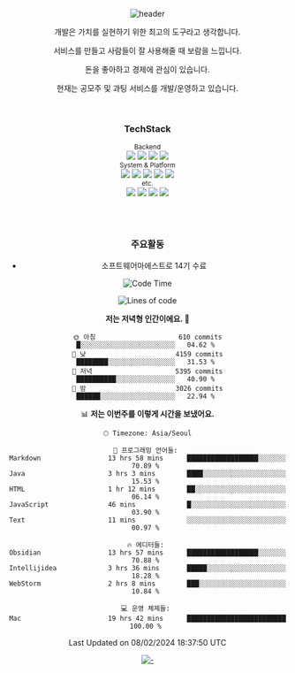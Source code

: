 <div align="center">
  
![header](https://capsule-render.vercel.app/api?type=waving&color=gradient&height=300&section=header&text=🤗%20HELLO%20WORLD!!&desc=^_^&fontSize=60&fontAlignY=40&descSize=25&descAlignY=58&animation=fadeIn)



<center>

개발은 가치를 실현하기 위한 최고의 도구라고 생각합니다.

서비스를 만들고 사람들이 잘 사용해줄 때 보람을 느낍니다. 

돈을 좋아하고 경제에 관심이 있습니다.

현재는 공모주 및 과팅 서비스를 개발/운영하고 있습니다.

<br/>



### TechStack 
<!--
<img src="https://img.shields.io/badge/쓰고자하는_텍스트-컬러코드?style=flat-square&logo=simpleicons에서_아이콘이름&logoColor=white"/></a>&nbsp 
https://simpleicons.org/
-->

<sub>
Backend
</sub>
<br/>
<span>
<img src="https://img.shields.io/badge/JAVA-007396?style=flat-square&logo=java&logoColor=white"/></a>
<img src="https://img.shields.io/badge/SpringBoot-6DB33F?style=flat-square&logo=Spring Boot&logoColor=white"/></a>
<img src="https://img.shields.io/badge/Gradle-02303A?style=flat-square&logo=Gradle&logoColor=white"/></a>
<img src="https://img.shields.io/badge/junit5-25A162?style=flat-square&logo=junit5&logoColor=white"/></a>
</span>
<br/>



<sub>
System & Platform
</sub>
<br/>
<span>
<img src="https://img.shields.io/badge/MariaDB-4479A1?style=flat-square&logo=mariadb&logoColor=white"/></a>
<img src="https://img.shields.io/badge/Firebase-FFCA28?style=flat-square&logo=Firebase&logoColor=white"/></a>
<img src="https://img.shields.io/badge/RabbitMQ-FF6600?style=flat-square&logo=RabbitMQ&logoColor=white"/></a>
<img src="https://img.shields.io/badge/flutter-02569B?style=flat-square&logo=flutter&logoColor=white"/></a>
<img src="https://img.shields.io/badge/analytics-E37400?style=flat-square&logo=googleanalytics&logoColor=white"/></a>
</span>
<br/>



<sub>
etc.
</sub>
<br/>
<span>
<img src="https://img.shields.io/badge/vim-019733?style=flat-square&logo=Vim&logoColor=white"/></a>
<img src="https://img.shields.io/badge/Postman-FF6C37?style=flat-square&logo=Postman&logoColor=white"/></a>
<img src="https://img.shields.io/badge/GitHub-181717?style=flat-square&logo=GitHub&logoColor=white"/></a>
<img src="https://img.shields.io/badge/Python-3766AB?style=flat-square&logo=Python&logoColor=white"/></a>
</span>
<br/>

<br/><br/>


### 주요활동
- 소프트웨어마에스트로 14기 수료 


  <!--START_SECTION:waka-->
![Code Time](http://img.shields.io/badge/Code%20Time-350%20hrs%2027%20mins-blue)

![Lines of code](https://img.shields.io/badge/%EC%A0%80%EB%8A%94%20%EC%97%AC%ED%83%9C%EA%B9%8C%EC%A7%80%20-2.6%20million%20%EC%A4%84%EC%9D%98%20%EC%BD%94%EB%93%9C%EB%A5%BC%20%EC%9E%91%EC%84%B1%ED%96%88%EC%96%B4%EC%9A%94.-blue)

**저는 저녁형 인간이에요. 🦉** 

```text
🌞 아침                     610 commits         █░░░░░░░░░░░░░░░░░░░░░░░░   04.62 % 
🌆 낮　                     4159 commits        ████████░░░░░░░░░░░░░░░░░   31.53 % 
🌃 저녁                     5395 commits        ██████████░░░░░░░░░░░░░░░   40.90 % 
🌙 밤　                     3026 commits        ██████░░░░░░░░░░░░░░░░░░░   22.94 % 
```


📊 **저는 이번주를 이렇게 시간을 보냈어요.** 

```text
🕑︎ Timezone: Asia/Seoul

💬 프로그래밍 언어들: 
Markdown                 13 hrs 58 mins      ██████████████████░░░░░░░   70.89 % 
Java                     3 hrs 3 mins        ████░░░░░░░░░░░░░░░░░░░░░   15.53 % 
HTML                     1 hr 12 mins        ██░░░░░░░░░░░░░░░░░░░░░░░   06.14 % 
JavaScript               46 mins             █░░░░░░░░░░░░░░░░░░░░░░░░   03.90 % 
Text                     11 mins             ░░░░░░░░░░░░░░░░░░░░░░░░░   00.97 % 

🔥 에디터들: 
Obsidian                 13 hrs 57 mins      ██████████████████░░░░░░░   70.88 % 
Intellijidea             3 hrs 36 mins       █████░░░░░░░░░░░░░░░░░░░░   18.28 % 
WebStorm                 2 hrs 8 mins        ███░░░░░░░░░░░░░░░░░░░░░░   10.84 % 

💻 운영 체제들: 
Mac                      19 hrs 42 mins      █████████████████████████   100.00 % 
```


 Last Updated on 08/02/2024 18:37:50 UTC
<!--END_SECTION:waka-->

[![-](https://github-readme-stats.vercel.app/api/wakatime?username=chhs2131)](https://github.com/anuraghazra/github-readme-stats)
<br/><br/>

</div>
